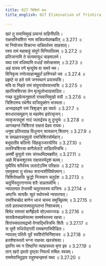 ```yaml
---
title: 027 त्रिशिरो वधः
title_english: 027 Elimination of Trishira

---
```

<div class="audioEmbed"  caption="श्रीराम-हरिसीताराममूर्ति-घनपाठिभ्यां वचनम्" src="https://archive.org/download/Ramayana-recitation-Sriram-harisItArAmamUrti-Ghanapaati-v2/Kanda_3/Kanda_3_ARK-027-Thrishiro_Vadhaha.mp3"></div>

खरं तु रामाभिमुखं प्रयान्तं वाहिनीपतिः।  
राक्षसस्त्रिशिरा नाम सन्निपत्येदमब्रवीत् ॥ 3.27.1 ॥   
मां नियोजय विक्रान्त सन्निवर्तस्व साहसात्।  
पश्य रामं महाबाहुं संयुगे विनिपातितम् ॥ 3.27.2 ॥   
प्रतिजानामि ते सत्यमायुधं चाहमालभे।  
यथा रामं वधिष्यामि वधार्हं सर्वरक्षसाम् ॥ 3.27.3 ॥   
अहं वास्य रणे मृत्युरेष वा समरे मम।  
विनिवृत्य रणोत्साहान्मुहूर्तं प्राश्निको भव ॥ 3.27.4 ॥   
प्रहृष्टे वा हते रामे जनस्थानं प्रयास्यसि।  
मयि वा निहते रामं संयुगायोपयास्यसि ॥ 3.27.5 ॥   
खरस्त्रिशिरसा तेन मृत्युलोभात्प्रसादितः।  
गच्छ युद्ध्येत्यनुज्ञातो राघवाभिमुखो ययौ ॥ 3.27.6 ॥   
त्रिशिराश्च रथेनैव वाजियुक्तेन भास्वता।  
अभ्यद्रवद्रणे रामं त्रिशृङ्ग इव पवर्तः ॥ 3.27.7 ॥   
शरधारासमूहान् स महामेघ इवोत्सृजन्।  
व्यसृजत्सदृशं नादं जलार्द्रस्य तु दुन्दुभेः ॥ 3.27.8 ॥   
आगच्छन्तं त्रिशिरसं राक्षसं प्रेक्ष्य राघवः।  
धनुषा प्रतिजग्राह विधून्वन् सायकान् शितान् ॥ 3.27.9 ॥   
स सम्प्रहारस्तुमुलो रामत्रिशिरसोर्महान्।  
बभूवातीव बलिनोः सिंहकुञ्जरयोरिव ॥ 3.27.10 ॥   
ततस्त्रिशिरसा बाणैर्ललाटे ताडितस्त्रिभिः।  
अमर्षी कुपुतो रामः संरब्धमिदमब्रवीत् ॥ 3.27.11 ॥   
अहो विक्रमशूरस्य राक्षसस्येदृशं बलम्।  
पुष्पैरिव शरैर्यस्य ललाटेऽस्मि परिक्षतः ॥ 3.27.12 ॥   
एवमुक्त्वा तु संरब्धः शरानाशीविषोपमान्।  
त्रिशिरोवक्षसि क्रुद्धो निजघान चतुर्दश ॥ 3.27.13 ॥   
चतुर्भिस्तुरगानस्य शरैः सन्नतपर्वभिः।  
न्यपातयत तेजस्वी चतुरस्तस्य वाजिनः ॥ 3.27.14 ॥   
अष्टभिः सायकैः सूतं रथोपस्थे न्यपातयत्।  
रामश्चिच्छेद बाणेन ध्वजं चास्य समुच्छ्रितम् ॥ 3.27.15 ॥   
ततो हतरथात्तस्मादुत्पतन्तं निशाचरम्।  
बिभेद रामस्तं बाणैर्हृदये सोऽभवज्जडः ॥ 3.27.16 ॥   
सायकैश्चाप्रमेयात्मा सामर्षस्तस्य रक्षसः।  
शिरांस्यपातयद्रामो वेगवद्भिस्त्रिभिः शितैः ॥ 3.27.17 ॥   
स भूमौ रुधिरोद्गारी रामबाणाभिपीडितः।  
न्यपतत् पतितैः पूर्वं स्वशिरोभिर्निशाचरः ॥ 3.27.18 ॥   
हतशेषास्ततो भग्ना राक्षसाः खरसंश्रयाः।  
द्रवन्ति स्म न तिष्ठन्ति व्याघ्रत्रस्ता मृगा इव ॥ 3.27.19 ॥   
तान् खरो द्रवतो दृष्ट्वा निवर्त्य रुषितः स्वयम्।  
राममेवाभिदुद्राव राहुश्चन्द्रमसं यथा ॥ 3.27.20 ॥   